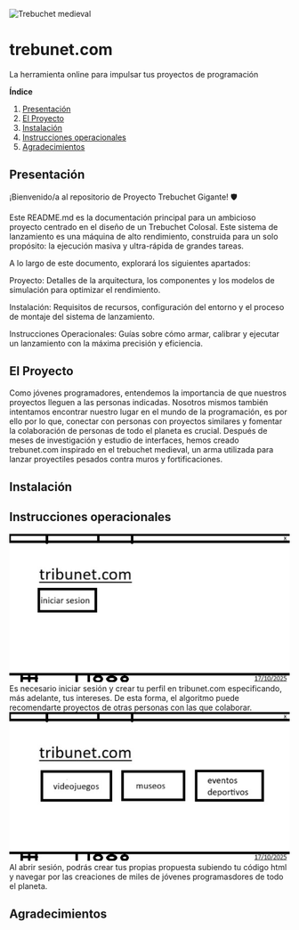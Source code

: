 ![Trebuchet medieval](https://i.pinimg.com/736x/a6/97/94/a69794fb10d76e2a1102574462da59dd.jpg)

# trebunet.com

La herramienta online para impulsar tus proyectos de programación

**Índice**   
1. [Presentación](#id1)
2. [El Proyecto](#id2)
3. [Instalación](#id3)
4. [Instrucciones operacionales](#id4)
5. [Agradecimientos](#id5)


## Presentación<a name="id1"></a>
¡Bienvenido/a al repositorio de Proyecto Trebuchet Gigante! 🛡️

Este README.md es la documentación principal para un ambicioso proyecto centrado en el diseño de un Trebuchet Colosal. Este sistema de lanzamiento es una máquina de alto rendimiento, construida para un solo propósito: la ejecución masiva y ultra-rápida de grandes tareas.

A lo largo de este documento, explorará los siguientes apartados:

Proyecto: Detalles de la arquitectura, los componentes y los modelos de simulación para optimizar el rendimiento.

Instalación: Requisitos de recursos, configuración del entorno y el proceso de montaje del sistema de lanzamiento.

Instrucciones Operacionales: Guías sobre cómo armar, calibrar y ejecutar un lanzamiento con la máxima precisión y eficiencia.



## El Proyecto<a name="id2"></a>
Como jóvenes programadores, entendemos la importancia de que nuestros proyectos lleguen a las personas indicadas. Nosotros mismos también intentamos encontrar nuestro lugar en el mundo de la programación, es por ello por lo que, conectar con personas con proyectos similares y fomentar la colaboración de personas de todo el planeta es crucial.
Después de meses de investigación y estudio de interfaces, hemos creado trebunet.com inspirado en el trebuchet medieval, un arma utilizada para lanzar proyectiles pesados contra muros y fortificaciones.


## Instalación<a name="id3"></a>


## Instrucciones operacionales<a name="id4"></a>
![alt text](image-1.png)
Es necesario iniciar sesión y crear tu perfil en tribunet.com especificando, más adelante, tus intereses. De esta forma, el algoritmo puede recomendarte proyectos de otras personas con las que colaborar.
![alt text](image.png)
Al abrir sesión, podrás crear tus propias propuesta subiendo tu código html y navegar por las creaciones de miles de jóvenes programasdores de todo el planeta.

## Agradecimientos<a name="id5"></a>
